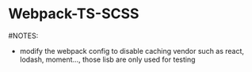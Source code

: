 # Webpack-TS-SCSS
#NOTES:
* modify the webpack config to disable caching vendor such as react, lodash, moment..., those lisb are only used for testing
